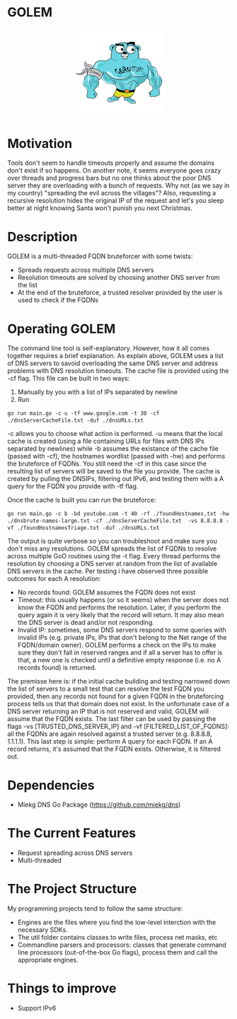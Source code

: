 # GOLEM

<p align="center">
  <img src="images/golem.jpeg" width=40% heigh=40%>
</p>


# Motivation
Tools don't seem to handle timeouts properly and assume the domains don't exist if so happens. On another note, it seems everyone goes crazy over threads and progress bars but no one thinks about the poor DNS server they are overloading with a bunch of requests. Why not (as we say in my country) "spreading the evil across the villages"? Also, requesting a recursive resolution hides the original IP of the request and let's you sleep better at night knowing Santa won't punish you next Christmas.

# Description
GOLEM is a multi-threaded FQDN bruteforcer with some twists:
- Spreads requests across multiple DNS servers
- Resolution timeouts are solved by choosing another DNS server from the list
- At the end of the bruteforce, a trusted resolver provided by the user is used to check if the FQDNs 

# Operating GOLEM
The command line tool is self-explanatory. However, how it all comes together requires a brief explanation. As explain above, GOLEM uses a list of DNS servers to savoid overloading the same DNS server and address problems with DNS resolution timeouts. The cache file is provided using the -cf flag. This file can be built in two ways:
1. Manually by you with a list of IPs separated by newline
2. Run
```
go run main.go -c u -tf www.google.com -t 30 -cf ./dnsServerCacheFile.txt -duf ./dnsURLs.txt 
```

-c allows you to choose what action is performed. -u means that the local cache is created (using a file containing URLs for files with DNS IPs separated by newlines) while -b assumes the existance of the cache file (passed with -cf), the hostnames wordlist (passed with -hw) and performs the bruteforce of FQDNs. You still need the -cf in this case since the resulting list of servers will be saved to the file you provide. The cache is created by pulling the DNSIPs, filtering out IPv6, and testing them with a A query for the FQDN you provide with -tf flag.

Once the cache is built you can run the bruteforce:

```
go run main.go -c b -bd youtube.com -t 40 -rf ./foundHostnames.txt -hw ./dnsbrute-names-large.txt -cf ./dnsServerCacheFile.txt  -vs 8.8.8.8 -vf ./foundHostnamesTriage.txt -duf ./dnsURLs.txt
```
 

The output is quite verbose so you can troubleshoot and make sure you don't miss any resolutions. GOLEM spreads the list of FQDNs to resolve across multiple GoO routines using the -t flag. Every thread performs the resolution by choosing a DNS server at random from the list of available DNS servers in the cache. Per testing i have observed three possible outcomes for each A resolution:
- No records found: GOLEM assumes the FQDN does not exist
- Timeout: this usually happens (or so it seems) when the server does not know the FQDN and performs the resolution. Later, if you perform the query again it is very likely that the record will return. It may also mean the DNS server is dead and/or not responding. 
- Invalid IP: sometimes, some DNS servers respond to some queries with invalid IPs (e.g. private IPs, IPs that don't belong to the Net range of the FQDN/domain owner). GOLEM performs a check on the IPs to make sure they don't fall in reserved ranges and if all a server has to offer is that, a new one is checked until a definitive empty response (i.e. no A records found) is returned.

The premisse here is: if the initial cache building and testing narrowed down the list of servers to a small test that can resolve the test FQDN you provided, then any records not found for a given FQDN in the bruteforcing process tells us that that domain does not exist. In the unfortunate case of a DNS server returning an IP that is not reserved and valid, GOLEM will assume that the FQDN exists. The last filter can be used by passing the flags -vs [TRUSTED_DNS_SERVER_IP] and -vf [FILTERED_LIST_OF_FQDNS]: all the FQDNs are again resolved against a trusted server (e.g. 8.8.8.8, 1.1.1.1). This last step is simple: perform A query for each FQDN. If an A record returns, it's assumed that the FQDN exists. Otherwise, it is filtered out.  




# Dependencies
- Miekg DNS Go Package (https://github.com/miekg/dns)


# The Current Features
- Request spreading across DNS servers
- Multi-threaded

# The Project Structure
My programming projects tend to follow the same structure: 
- Engines are the files where you find the low-level interction with the necessary SDKs.
- The util folder contains classes to write files, process net masks, etc
- Commandline parsers and processors: classes that generate command line processors (out-of-the-box Go flags), process them and call the appropriate engines. 

# Things to improve
- Support IPv6